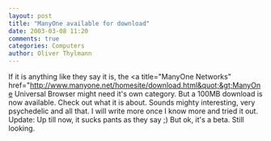 ```yaml
---
layout: post
title: "ManyOne available for download"
date: 2003-03-08 11:20
comments: true
categories: Computers
author: Oliver Thylmann
---
```



If it is anything like they say it is, the &lt;a title=&quot;ManyOne Networks&quot; href=&quot;http://www.manyone.net/homesite/download.html&quot;&gt;ManyOne Universal Browser might need it's own category. But a 100MB download is now available. Check out what it is about. Sounds mighty interesting, very psychedelic and all that. I will write more once I know more and tried it out. Update: Up till now, it sucks pants as they say ;) But ok, it's a beta. Still looking.

